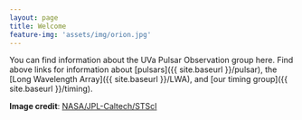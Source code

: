 ```yaml
---
layout: page
title: Welcome
feature-img: 'assets/img/orion.jpg'
---
```


You can find information about the UVa Pulsar Observation group here. Find above links for information about [pulsars]({{ site.baseurl }}/pulsar), the [Long Wavelength Array]({{ site.baseurl }}/LWA), and [our timing group]({{ site.baseurl }}/timing).

**Image credit**: [NASA/JPL-Caltech/STScI](https://www.nasa.gov/multimedia/imagegallery/image_feature_693.html)
